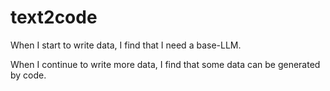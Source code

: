# text2code

When I start to write data, I find that I need a base-LLM.

When I continue to write more data, I find that some data can be generated by code.
